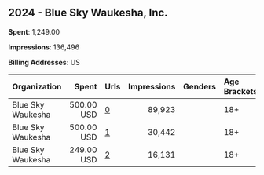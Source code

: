 ## 2024 - Blue Sky Waukesha, Inc. 
**Spent**: 1,249.00

**Impressions**: 136,496

**Billing Addresses**: US

|Organization|Spent|Urls|Impressions|Genders|Age Brackets|Country Codes|
|:---|---:|:---|---:|:---|:---|:---|
|Blue Sky Waukesha|500.00 USD|[0](https://www.snap.com/political-ads/asset/b987e3f2bcc632de9bcf039d60f23c8a5e23db6ab49cb9d2737ad6d98ab5ac49?mediaType=mp4)|89,923||18+|united states|
|Blue Sky Waukesha|500.00 USD|[1](https://www.snap.com/political-ads/asset/2217fddcb2a7e45a904a15c0235d8930bef7ae409b6ae267b376213720d1e834?mediaType=mp4)|30,442||18+|united states|
|Blue Sky Waukesha|249.00 USD|[2](https://www.snap.com/political-ads/asset/06e079ae3a6cd0193d61f6f34e7afa3925243655abdac3c8c7de46a821a373a4?mediaType=mp4)|16,131||18+|united states|
